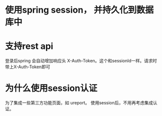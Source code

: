 # 使用spring session， 并持久化到数据库中





# 支持rest api
登录后spring 会自动增加响应头 X-Auth-Token。这个和sessionId一样。请求时带上X-Auth-Token即可

# 为什么使用session认证
为了集成一些第三方功能页面，如 ureport。 使用session后，不用再考虑集成认证。